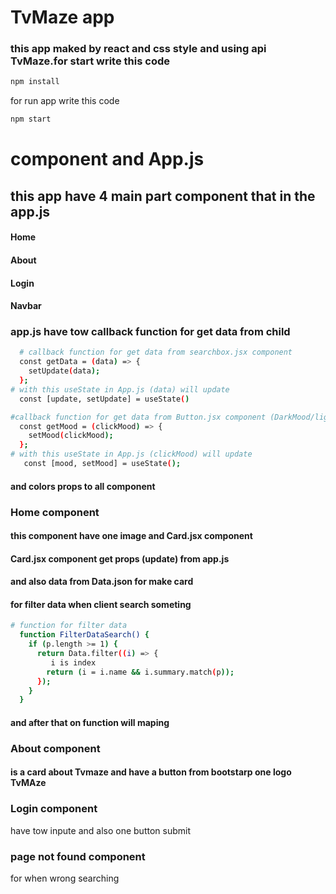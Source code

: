 # TvMaze app 
### this app maked by react and css style and using api TvMaze.for start write this code

```bash
npm install 
```
for run app write this code
```bash
npm start
```
# component and App.js
## this app have 4 main part component that in the app.js

####   Home
####   About
####   Login
####  Navbar
###  app.js have tow callback function for get data from child
```bash
  # callback function for get data from searchbox.jsx component 
  const getData = (data) => {
    setUpdate(data);
  };
# with this useState in App.js (data) will update
  const [update, setUpdate] = useState()
```
```bash
#callback function for get data from Button.jsx component (DarkMood/lightMood) 
  const getMood = (clickMood) => {
    setMood(clickMood);
  };
# with this useState in App.js (clickMood) will update 
   const [mood, setMood] = useState(); 
```
#### and colors props to all component

### Home component
#### this component  have one image and Card.jsx component
#### Card.jsx component get props (update) from app.js
#### and also data from Data.json for make card
#### for filter data when client search someting
```bash
# function for filter data
  function FilterDataSearch() {
    if (p.length >= 1) {
      return Data.filter((i) => {
         i is index
        return (i = i.name && i.summary.match(p));
      });
    }
  }
```
#### and after that on function will maping

### About component
#### is a card about Tvmaze and have a button from bootstarp one logo TvMAze

### Login component

have  tow inpute and also one button submit


### page not found component
for when wrong searching